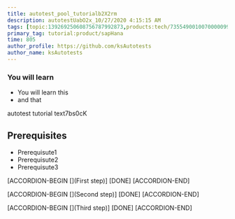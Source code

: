```yaml
---
title: autotest_pool_tutorialb2X2rm
description: autotestUabO2x_10/27/2020 4:15:15 AM
tags: [topic:139269250608756787992873,products:tech/73554900100700000996,tutorial:experience/advanced]
primary_tag: tutorial:product/sapHana
time: 805
author_profile: https://github.com/ksAutotests
author_name: ksAutotests
---
```

### You will learn
- You will learn this
- and that

autotest tutorial text7bs0cK

## Prerequisites
- Prerequisute1
- Prerequisute2
- Prerequisute3

[ACCORDION-BEGIN [](First step)]
[DONE]
[ACCORDION-END]

[ACCORDION-BEGIN [](Second step)]
[DONE]
[ACCORDION-END]

[ACCORDION-BEGIN [](Third step)]
[DONE]
[ACCORDION-END]

